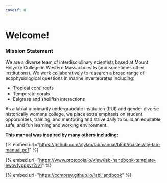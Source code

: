 ```yaml
---
coverY: 0
---
```


# Welcome!

### Mission Statement

We are a diverse team of interdisciplinary scientists based at Mount Holyoke College in Western Massachuestts (and sometimes other institutions). We work collaboratively to research a broad range of ecophysiological questions in marine invertebrates including:&#x20;

* Tropical coral reefs
* Temperate corals
* Eelgrass and shellfish interactions

As a lab at a primarily undergraudate institution (PUI) and gender diverse historically womens college, we place extra emphasis on student opporunities, training, and mentoring and strive daily to build an equitable, safe, and fun learning and working environment.&#x20;

**This manual was inspired by many others including:**&#x20;

{% embed url="https://github.com/alylab/labmanual/blob/master/aly-lab-manual.pdf" %}

{% embed url="https://www.protocols.io/view/lab-handbook-template-ewov1ypppvr2/v1" %}

{% embed url="https://ccmorey.github.io/labHandbook" %}
